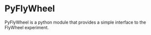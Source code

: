 # PyFlyWheel

PyFlyWheel is a python module that provides a simple interface to the FlyWheel experiment.